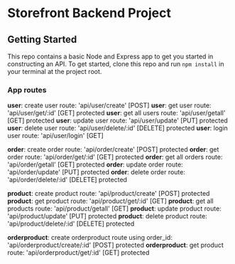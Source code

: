 # Storefront Backend Project

## Getting Started

This repo contains a basic Node and Express app to get you started in constructing an API. To get started, clone this repo and run `npm install` in your terminal at the project root.



### App routes
**user**: create user route: 'api/user/create' [POST] 
**user**: get user route: 'api/user/get/:id' [GET]  protected
**user**: get all users route: 'api/user/getall' [GET] protected
**user**: update user route: 'api/user/update' [PUT] protected
**user**: delete user route: 'api/user/delete/:id' [DELETE] protected
**user**: login user route: 'api/user/login' [GET] 

**order**: create order route: 'api/order/create' [POST] protected
**order**: get order route: 'api/order/get/:id' [GET] protected
**order**: get all orders route: 'api/order/getall' [GET] protected
**order**: update order route: 'api/order/update' [PUT] protected
**order**: delete order route: 'api/order/delete/:id' [DELETE] protected


**product**: create product route: 'api/product/create' [POST] protected
**product**: get product route: 'api/product/get/:id' [GET] 
**product**: get all products route: 'api/product/getall' [GET] 
**product**: update product route: 'api/product/update' [PUT] protected
**product**: delete product route: 'api/product/delete/:id' [DELETE] protected

**orderproduct**: create orderproduct route using order_id: 'api/orderproduct/create/:id' [POST] protected
**orderproduct**: get product route: 'api/orderproduct/get/:id' [GET] protected

